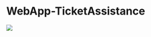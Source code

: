 # WebApp-TicketAssistance

![](https://img.shields.io/badge/IDE-INTELLIJ%20IDEA-red?style=for-the-badge&logo=appveyor)
